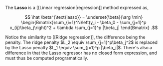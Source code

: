 The **Lasso** is a [[Linear regression|regression]] method expressed as,

$$ \hat \beta^{\text{lasso}} = \underset{\beta}{\arg \min} \begin{Bmatrix}\sum_{i=1}^N\left(y_i - \beta_0 - \sum_{j=1}^p x_{ij}\beta_j\right)^2 + \lambda \sum_{j=1}^p |\beta_j| \end{Bmatrix} .$$

Notice the similarity to [[Ridge regression]], the difference being the penalty. The ridge penalty $L_2 \equiv \sum_{j=1}^p\beta_j^2$ is replaced by the Lasso penalty $L_1 \equiv \sum_{j=1}^p |\beta_j|$. There's also a difference in that the Lasso regressor has no closed form expression, and must thus be computed programatically.